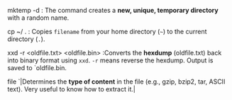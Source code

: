 mktemp -d : The command creates a **new, unique, temporary directory** with a random name.

cp ~/<filename> .   : Copies `filename` from your home directory (`~`) to the current directory (`.`).

xxd -r <oldfile.txt> <oldfile.bin> :Converts the **hexdump** (oldfile.txt) back into binary format using `xxd`. `-r` means reverse the hexdump. Output is saved to `oldfile.bin.

file <filename> `|Determines the **type of content** in the file (e.g., gzip, bzip2, tar, ASCII text). Very useful to know how to extract it.|